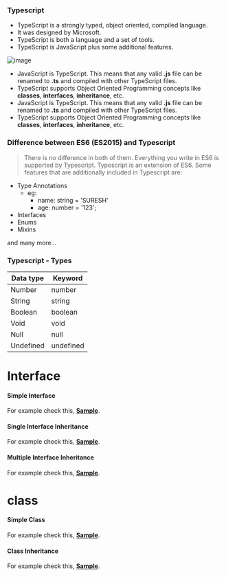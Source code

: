 ### Typescript

* TypeScript is a strongly typed, object oriented, compiled language. 
* It was designed by Microsoft. 
* TypeScript is both a language and a set of tools.
* TypeScript is JavaScript plus some additional features.

![image](https://user-images.githubusercontent.com/6780840/46723686-03759b80-cc96-11e8-80b3-ce097c6d5bc5.png)

* JavaScript is TypeScript. This means that any valid **.js** file can be renamed to <b>.ts</b> and compiled with other TypeScript files.
* TypeScript supports Object Oriented Programming concepts like <b>classes</b>, <b>interfaces</b>, <b>inheritance</b>, etc.
* JavaScript is TypeScript. This means that any valid <b>.js</b> file can be renamed to <b>.ts</b> and compiled with other TypeScript files.
* TypeScript supports Object Oriented Programming concepts like <b>classes</b>, <b>interfaces</b>, <b>inheritance</b>, etc.


### Difference between ES6 (ES2015) and Typescript
> There is no difference in both of them. Everything you write in ES6 is supported by Typescript.
Typescript is an extension of ES6. Some features that are additionally included in Typescript are:

* Type Annotations
  * eg: 
    * name: string = 'SURESH'
    * age: number = '123';
* Interfaces
* Enums
* Mixins 

and many more…

###  Typescript - Types

| Data type| Keyword|
| ------ | ------ |
| Number | number |
| String | string |
| Boolean| boolean |
| Void   | void    |
| Null   | null   |
| Undefined   | undefined   |


# Interface

#### Simple Interface
For example check this, **[Sample](https://stackblitz.com/edit/suresh-ts-interface)**.

#### Single Interface Inheritance

For example check this, **[Sample](https://stackblitz.com/edit/suresh-ts-interface-2)**.

#### Multiple Interface Inheritance

For example check this, **[Sample](https://stackblitz.com/edit/suresh-ts-interface-3)**.

# class
#### Simple Class
For example check this, **[Sample](https://stackblitz.com/edit/suresh-ts-class-1)**.

#### Class Inheritance
For example check this, **[Sample](https://stackblitz.com/edit/suresh-ts-class-2)**.
